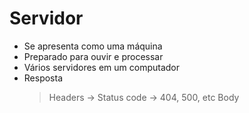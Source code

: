 <h1>Servidor</h1>

- Se apresenta como uma máquina
- Preparado para ouvir e processar
- Vários servidores em um computador
- Resposta 
    > Headers -> Status code -> 404, 500, etc
    > Body